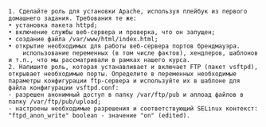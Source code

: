     1. Сделайте роль для установки Apache, используя плейбук из первого домашнего задания. Требования те же:
    • установка пакета httpd;
    • включение службы веб-сервера и проверка, что он запущен;
    • создание файла /var/www/html/index.html;
    • открытие необходимых для работы веб-сервера портов брендмауэра.
        использование переменных (в том числе фактов), хендлеров, шаблонов и т.п., что мы рассматривали в рамках нашего курса.
    2. Напишите роль, которая устанавливает и включает FTP (пакет vsftpd), открывает необходимые порты. Определите в переменных необходимые параметры конфигурации ftp-сервера и используйте их в шаблоне для файла конфигурации vsftpd.conf:
    - разрешен анонимный доступ в папку /var/ftp/pub и аплоад файлов в папку /var/ftp/pub/upload;
    - настроены необходимые разрешения и соответствующий SELinux контекст: "ftpd_anon_write" boolean - значение "on" (edited).
